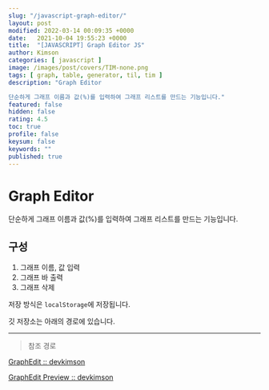 ```yaml
---
slug: "/javascript-graph-editor/"
layout: post
modified: 2022-03-14 00:09:35 +0000
date:   2021-10-04 19:55:23 +0000
title:  "[JAVASCRIPT] Graph Editor JS"
author: Kimson
categories: [ javascript ]
image: /images/post/covers/TIM-none.png
tags: [ graph, table, generator, til, tim ]
description: "Graph Editor

단순하게 그래프 이름과 값(%)를 입력하여 그래프 리스트를 만드는 기능입니다."
featured: false
hidden: false
rating: 4.5
toc: true
profile: false
keysum: false
keywords: ""
published: true
---
```


# Graph Editor

단순하게 그래프 이름과 값(%)를 입력하여 그래프 리스트를 만드는 기능입니다.

## 구성

1. 그래프 이름, 값 입력
2. 그래프 바 출력
3. 그래프 삭제

저장 방식은 `localStorage`에 저장됩니다.

깃 저장소는 아래의 경로에 있습니다.

-----

> 참조 경로

[GraphEdit :: devkimson](https://github.com/kkn1125/GraphEdit)

[GraphEdit Preview :: devkimson](https://kkn1125.github.io/GraphEdit/)